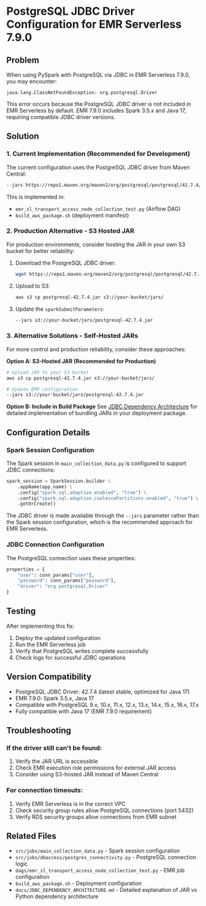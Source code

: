 # PostgreSQL JDBC Driver Configuration for EMR Serverless 7.9.0

## Problem
When using PySpark with PostgreSQL via JDBC in EMR Serverless 7.9.0, you may encounter:
```
java.lang.ClassNotFoundException: org.postgresql.Driver
```

This error occurs because the PostgreSQL JDBC driver is not included in EMR Serverless by default. EMR 7.9.0 includes Spark 3.5.x and Java 17, requiring compatible JDBC driver versions.

## Solution

### 1. Current Implementation (Recommended for Development)
The current configuration uses the PostgreSQL JDBC driver from Maven Central:

```bash
--jars https://repo1.maven.org/maven2/org/postgresql/postgresql/42.7.4/postgresql-42.7.4.jar
```

This is implemented in:
- `emr_sl_transport_access_node_collection_test.py` (Airflow DAG)
- `build_aws_package.sh` (deployment manifest)

### 2. Production Alternative - S3 Hosted JAR
For production environments, consider hosting the JAR in your own S3 bucket for better reliability:

1. Download the PostgreSQL JDBC driver:
   ```bash
   wget https://repo1.maven.org/maven2/org/postgresql/postgresql/42.7.4/postgresql-42.7.4.jar
   ```

2. Upload to S3:
   ```bash
   aws s3 cp postgresql-42.7.4.jar s3://your-bucket/jars/
   ```

3. Update the `sparkSubmitParameters`:
   ```bash
   --jars s3://your-bucket/jars/postgresql-42.7.4.jar
   ```

### 3. Alternative Solutions - Self-Hosted JARs
For more control and production reliability, consider these approaches:

**Option A: S3-Hosted JAR (Recommended for Production)**
```bash
# Upload JAR to your S3 bucket
aws s3 cp postgresql-42.7.4.jar s3://your-bucket/jars/

# Update EMR configuration
--jars s3://your-bucket/jars/postgresql-42.7.4.jar
```

**Option B: Include in Build Package**
See [JDBC Dependency Architecture](JDBC_DEPENDENCY_ARCHITECTURE.md) for detailed implementation of bundling JARs in your deployment package.

## Configuration Details

### Spark Session Configuration
The Spark session in `main_collection_data.py` is configured to support JDBC connections:

```python
spark_session = SparkSession.builder \
    .appName(app_name) \
    .config("spark.sql.adaptive.enabled", "true") \
    .config("spark.sql.adaptive.coalescePartitions.enabled", "true") \
    .getOrCreate()
```

The JDBC driver is made available through the `--jars` parameter rather than the Spark session configuration, which is the recommended approach for EMR Serverless.

### JDBC Connection Configuration
The PostgreSQL connection uses these properties:

```python
properties = {
    "user": conn_params["user"],
    "password": conn_params["password"],
    "driver": "org.postgresql.Driver"
}
```

## Testing
After implementing this fix:

1. Deploy the updated configuration
2. Run the EMR Serverless job
3. Verify that PostgreSQL writes complete successfully
4. Check logs for successful JDBC operations

## Version Compatibility
- PostgreSQL JDBC Driver: 42.7.4 (latest stable, optimized for Java 17)
- EMR 7.9.0: Spark 3.5.x, Java 17
- Compatible with PostgreSQL 9.x, 10.x, 11.x, 12.x, 13.x, 14.x, 15.x, 16.x, 17.x
- Fully compatible with Java 17 (EMR 7.9.0 requirement)

## Troubleshooting

### If the driver still can't be found:
1. Verify the JAR URL is accessible
2. Check EMR execution role permissions for external JAR access
3. Consider using S3-hosted JAR instead of Maven Central

### For connection timeouts:
1. Verify EMR Serverless is in the correct VPC
2. Check security group rules allow PostgreSQL connections (port 5432)
3. Verify RDS security groups allow connections from EMR subnet

## Related Files
- `src/jobs/main_collection_data.py` - Spark session configuration
- `src/jobs/dbaccess/postgres_connectivity.py` - PostgreSQL connection logic
- `dags/emr_sl_transport_access_node_collection_test.py` - EMR job configuration
- `build_aws_package.sh` - Deployment configuration
- `docs/JDBC_DEPENDENCY_ARCHITECTURE.md` - Detailed explanation of JAR vs Python dependency architecture
